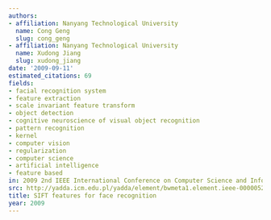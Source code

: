 ```yaml
---
authors:
- affiliation: Nanyang Technological University
  name: Cong Geng
  slug: cong_geng
- affiliation: Nanyang Technological University
  name: Xudong Jiang
  slug: xudong_jiang
date: '2009-09-11'
estimated_citations: 69
fields:
- facial recognition system
- feature extraction
- scale invariant feature transform
- object detection
- cognitive neuroscience of visual object recognition
- pattern recognition
- kernel
- computer vision
- regularization
- computer science
- artificial intelligence
- feature based
in: 2009 2nd IEEE International Conference on Computer Science and Information Technology
src: http://yadda.icm.edu.pl/yadda/element/bwmeta1.element.ieee-000005234877
title: SIFT features for face recognition
year: 2009
---
```


